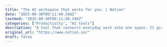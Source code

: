 ```yaml
---
title: "The AI workspace that works for you. | Notion"
date: "2025-09-30T00:11:40.346Z"
lastmod: "2025-09-30T00:11:40.346Z"
categories: ["Productivity", "AI tools"]
description: "A tool that connects everyday work into one space. It gives you and your teams AI tools—search, writing, note-taking—inside an all-in-one, flexible workspace."
original_url: "https://www.notion.so/"
draft: false
---
```

